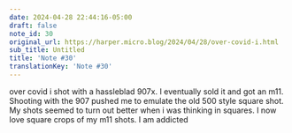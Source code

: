 ```yaml
---
date: 2024-04-28 22:44:16-05:00
draft: false
note_id: 30
original_url: https://harper.micro.blog/2024/04/28/over-covid-i.html
sub_title: Untitled
title: 'Note #30'
translationKey: 'Note #30'
---
```


over covid i shot with a hassleblad 907x. I eventually sold it and got an m11. Shooting with the 907 pushed me to emulate the old 500 style square shot. My shots seemed to turn out better when i was thinking in squares. I now love square crops of my m11 shots. I am addicted